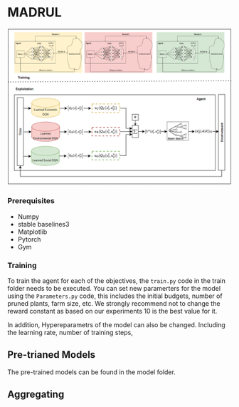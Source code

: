 # MADRUL

![alt text](img/1.png)

### Prerequisites

* Numpy 
* stable baselines3
* Matplotlib
* Pytorch
* Gym

### Training
To train the agent for each of the objectives, the `train.py` code in the train folder needs to be executed.
You can set new paramerters for the model using the `Parameters.py` code, this includes the initial budgets, number of pruned plants, 
farm size, etc. We strongly recommend not to change the reward constant as based on our experiments 10 is the best value for it.

In addition, Hypereparametrs of the model can also be changed. Including the learning rate, number of training steps,



## Pre-trianed Models
The pre-trained models can be found in the model folder. 

## Aggregating
